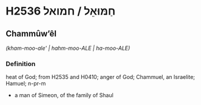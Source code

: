 # H2536 חַמּוּאֵל / חמואל

## Chammûwʼêl

_(kham-moo-ale' | hahm-moo-ALE | ha-moo-ALE)_

### Definition

heat of God; from H2535 and H0410; anger of God; Chammuel, an Israelite; Hamuel; n-pr-m

- a man of Simeon, of the family of Shaul

